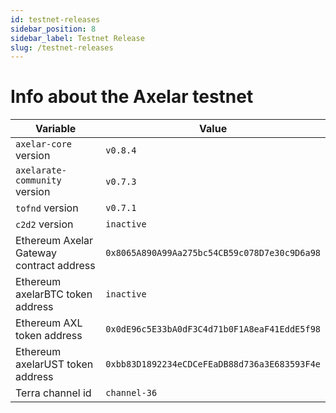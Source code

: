 ```yaml
---
id: testnet-releases
sidebar_position: 8
sidebar_label: Testnet Release
slug: /testnet-releases
---
```


# Info about the Axelar testnet

Variable  | Value
------------- | -------------
`axelar-core` version | `v0.8.4`
`axelarate-community` version | `v0.7.3`
`tofnd` version | `v0.7.1`
`c2d2` version | `inactive`
Ethereum Axelar Gateway contract address | `0x8065A890A99Aa275bc54CB59c078D7e30c9D6a98`
Ethereum axelarBTC token address | `inactive`
Ethereum AXL token address | `0x0dE96c5E33bA0dF3C4d71b0F1A8eaF41EddE5f98`
Ethereum axelarUST token address | `0xbb83D1892234eCDCeFEaDB88d736a3E683593F4e`
Terra channel id | `channel-36`
